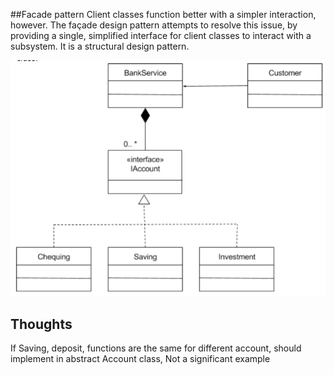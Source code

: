 
##Facade pattern
Client classes function better with a simpler interaction, however. The façade design pattern attempts to resolve this issue, by providing a single, simplified interface for client classes to interact with a subsystem. It is a structural design pattern.


![](.readme_images/Example_BankService.png)


## Thoughts
If Saving, deposit, functions are the same for different account, should implement in abstract Account class, Not a significant example